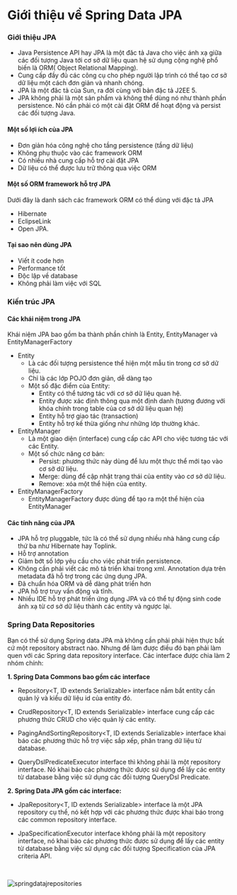 # Giới thiệu về Spring Data JPA



### Giới thiệu JPA

- Java Persistence API hay JPA là một đăc tả Java cho việc ánh xạ giữa các đối tượng Java tới cơ sở dữ liệu quan hệ sử dụng cộng nghệ phổ biến là ORM( Object Relational Mapping).
- Cung cấp đầy đủ các công cụ cho phép người lập trình có thể tạo cơ sở dữ liệu một cách đơn giản và nhanh chóng.
- JPA là một đăc tả của Sun, ra đời cùng với bản đặc tả J2EE 5.
- JPA không phải là một sản phẩm và không thể dùng nó như thành phần persistence. Nó cần phải có một cài đặt ORM để hoạt động và persist các đối tượng Java. 

#### Một số lợi ích của JPA

- Đơn giản hóa công nghệ cho tầng persistence (tầng dữ liệu)
- Không phụ thuộc vào các framework ORM
- Có nhiều nhà cung cấp hỗ trợ cài đặt JPA
- Dữ liệu có thể được lưu trữ thông qua việc ORM

#### Một số ORM framework hỗ trợ JPA

Dưới đây là danh sách các framework ORM có thể dùng với đặc tả JPA

* Hibernate
* EclipseLink
* Open JPA.

#### Tại sao nên dùng JPA

- Viết ít code hơn
- Performance tốt
- Độc lập về database
- Không phải làm việc với SQL



### Kiến trúc JPA

#### Các khái niệm trong JPA

Khái niệm JPA bao gồm ba thành phần chính là Entity, EntityManager và EntityManagerFactory

* Entity
  * Là các đối tượng persistence thể hiện một mẫu tin trong cơ sở dữ liệu.
  * Chỉ là các lớp POJO đơn giản, dễ dàng tạo
  * Một số đặc điểm của Entity:
    * Entity có thể tương tác với cơ sở dữ liệu quan hệ.
    * Entity được xác định thông qua một định danh (tương đương với khóa chính trong table của cơ sở dữ liệu quan hệ)
    * Entity hỗ trợ giao tác (transaction)
    * Entity hỗ trợ kế thừa giống như những lớp thường khác.
* EntityManager
  * Là một giao diện (interface) cung cấp các API cho việc tương tác với các Entity.
  * Một số chức năng cơ bản:
    * Persist: phương thức này dùng để lưu một thực thể mới tạo vào cơ sở dữ liệu.
    * Merge: dùng để cập nhật trạng thái của entity vào cơ sở dữ liệu.
    * Remove: xóa một thể hiện của entity.
* EntityManagerFactory
  * EntityManagerFactory được dùng để tạo ra một thể hiện của EntityManager

#### Các tính năng của JPA

* JPA hỗ trợ pluggable, tức là có thể sử dụng nhiều nhà hãng cung cấp thứ ba như Hibernate hay Toplink.
* Hỗ trợ annotation
* Giảm bớt số lớp yêu cầu cho việc phát triển persistence.
* Không cần phải viết các mô tả triển khai trong xml. Annotation dựa trên metadata đã hỗ trợ trong các ứng dụng JPA.
* Đã chuẩn hóa ORM và dễ dàng phát triển hơn
* JPA hỗ trợ truy vấn động và tĩnh.
* Nhiều IDE hỗ trợ phát triển ứng dụng JPA và có thể tự động sinh code ánh xạ từ cơ sở dữ liệu thành các entity và ngược lại.



### Spring Data Repositories

Bạn có thể sử dụng Spring data JPA mà không cần phải phải hiện thực bất cứ một repository abstract nào. Nhưng để làm được điều đó bạn phải làm quen với các Spring data repository interface. Các interface được chia làm 2 nhóm chính:

**1. Spring Data Commons bao gồm các interface**

- Repository<T, ID extends Serializable> interface nắm bắt entity cần quản lý và kiểu dữ liệu id của entity đó.

- CrudRepository<T, ID extends Serializable> interface cung cấp các phương thức CRUD cho việc quản lý các entity.

- PagingAndSortingRepository<T, ID extends Serializable> interface khai báo các phương thức hỗ trợ việc sắp  xếp, phân trang dữ liệu từ database.

- QueryDslPredicateExecutor interface thì không phải là một repository interface. Nó khai báo các phương thức được sử dụng để lấy các entity từ database bằng việc sử dụng các đối tượng QueryDsl Predicate. 

**2. Spring Data JPA gồm các interface:**

- JpaRepository<T, ID extends Serializable> interface là một JPA repository cụ thể, nó kết hợp với các phương thức được khai báo trong các common repository interface.

- JpaSpecificationExecutor interface không phải là một repository interface, nó khai báo các phương thức được sử dụng để lấy các entity từ database bằng việc sử dụng các đối tượng Specification của JPA criteria API.

  ​

![springdatajrepositories](C:\Users\DoanhDD\Desktop\springdatajrepositories.png)



